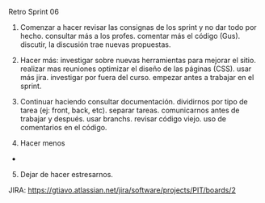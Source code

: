 Retro Sprint 06

1. Comenzar a hacer
revisar las consignas de los sprint y no dar todo por hecho.
consultar más a los profes.
comentar más el código (Gus).
discutir, la discusión trae nuevas propuestas.

2. Hacer más:
investigar sobre nuevas herramientas para mejorar el sitio.
realizar mas reuniones
optimizar el diseño de las páginas (CSS).
usar más jira.
investigar por fuera del curso.
empezar antes a trabajar en el sprint.

3. Continuar haciendo
consultar documentación.
dividirnos por tipo de tarea (ej: front, back, etc).
separar tareas.
comunicarnos antes de trabajar y después.
usar branchs.
revisar código viejo.
uso de comentarios en el código.

4. Hacer menos
-

5. Dejar de hacer
estresarnos.

JIRA: https://gtiavo.atlassian.net/jira/software/projects/PIT/boards/2